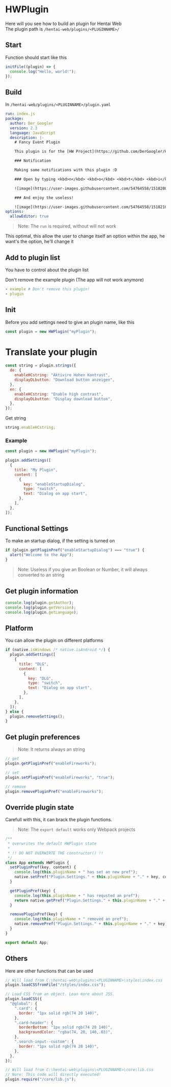 # HWPlugin

Here will you see how to build an plugin for Hentai Web  
The plugin path is `/hentai-web/plugins/<PLUGINNAME>/`

## Start

Function should start like this

```js
initFile((plugin) => {
  console.log("Hello, world!");
});
```

## Build

In `/hentai-web/plugins/<PLUGINNAME>/plugin.yaml`

```yaml
run: index.js
package:
  author: Der_Googler
  version: 2.3
  language: JavaScript
  description: |-
    # Fancy Event Plugin

    This plugin is for the [HW Project](https://github.com/DerGoogler/Hentai-Web)

    ### Notification

    Making some notifications with this plugin :D

    ### Open by typing <kbd>n</kbd> <kbd>o</kbd> <kbd>t</kbd> <kbd>i</kbd> on the keyboard   

    ![image](https://user-images.githubusercontent.com/54764558/151820875-c18c3478-8ed2-4fd8-8c2d-6f5b346b04b8.png)

    ### And enjoy the useless!

    ![image](https://user-images.githubusercontent.com/54764558/151821078-4ef76687-a53e-4d29-9c79-a812d81d777d.png)
options:
  allowEditor: true
```

> Note: The `run` is required, without will not work

This optimal, this allow the user to change itself an option within the app, he want's the option, he'll change it

## Add to plugin list

You have to control about the plugin list

Don't remove the example plugin (The app will not work anymore)

```yaml
- example # Don't remove this plugin!
- plugin
```

## Init

Before you add settings need to give an plugin name, like this

```js
const plugin = new HWPlugin("myPlugin");
```

# Translate your plugin

```js
const string = plugin.strings({
  de: {
    enableHCstring: "Aktivire Hohen Kontrast",
    displayDLbutton: "Download button anzeigen",
  },
  en: {
    enableHCstring: "Enable high contrast",
    displayDLbutton: "Display download button",
  },
});
```

Get string

```js
string.enableHCstring;
```

### Example

```js
const plugin = new HWPlugin("myPlugin");

plugin.addSettings([
  {
    title: "My Plugin",
    content: [
      {
        key: "enableStartupDialog",
        type: "switch",
        text: "Dialog on app start",
      },
    ],
  },
]);
```

## Functional Settings

To make an startup dialog, if the setting is turned on

```js
if (plugin.getPluginPref("enableStartupDialog") === "true") {
  alert("Welcome to the App");
}
```

> Note: Useless if you give an Boolean or Number, it will always converted to an string

## Get plugin information

```js
console.log(plugin.getAuthor);
console.log(plugin.getVersion);
console.log(plugin.getLanguage);
```

## Platform

You can allow the plugin on different platforms

```js
if (native.isWindows /* native.isAndroid */) {
  plugin.addSettings([
    {
      title: "DLG",
      content: [
        {
          key: "DLG",
          type: "switch",
          text: "Dialog on app start",
        },
      ],
    },
  ]);
} else {
  plugin.removeSettings();
}
```

## Get plugin preferences

> Note: It returns always an string

```js
// get
plugin.getPluginPref("enableFireworks");

// set
plugin.setPluginPref("enableFireworks", "true");

// remove
plugin.removePluginPref("enableFireworks");
```

## Override plugin state

Carefull with this, it can brack the plugin functions.

> Note: The `export default` works only Webpack projects

```js
/**
 * overwrites the default HWPlugin state
 *
 * !! DO NOT OVERWIRTE THE constructor() !!
 */
class App extends HWPlugin {
  setPluginPref(key, content) {
    console.log(this.pluginName + " has set an new pref");
    native.setPref("Plugin.Settings." + this.pluginName + "." + key, content);
  }

  getPluginPref(key) {
    console.log(this.pluginName + " has requsted an pref");
    return native.getPref("Plugin.Settings." + this.pluginName + "." + key);
  }

  removePluginPref(key) {
    console.log(this.pluginName + " removed an pref");
    native.removePref("Plugin.Settings." + this.pluginName + "." + key);
  }
}

export default App;
```

## Others

Here are other functions that can be used

```js
// Will load from C:\hentai-web\plugins\<PLUGINNAME>\styles\index.css
plugin.loadCSSfromFile("/styles/index.css");

// Load CSS from an object. Lean more about JSS.
plugin.loadCSS({
  "@global": {
    ".card": {
      border: "1px solid rgb(74 20 140)",
    },
    ".card-header": {
      borderBottom: "1px solid rgb(74 20 140)",
      backgroundColor: "rgba(74, 20, 140,.03)",
    },
    ".search-input--custom": {
      border: "1px solid rgb(74 20 140)",
    },
  },
});

// Will load from C:\hentai-web\plugins\<PLUGINNAME>\core\lib.css
// Nore: This code will directly executed!
plugin.require("/core/lib.js");
```
